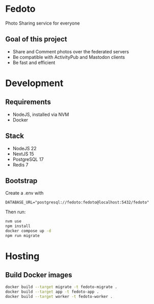 # Fedoto

Photo Sharing service for everyone

## Goal of this project

- Share and Comment photos over the federated servers
- Be compatible with ActivityPub and Mastodon clients
- Be fast and efficient

# Development

## Requirements

- NodeJS, installed via NVM
- Docker

## Stack

- NodeJS 22
- NextJS 15
- PostgreSQL 17
- Redis 7

## Bootstrap
Create a .env with
```
DATABASE_URL="postgresql://fedoto:fedoto@localhost:5432/fedoto"
```

Then run:
```bash
nvm use
npm install
docker compose up -d
npm run migrate
```

# Hosting

## Build Docker images

```bash
docker build --target migrate -t fedoto-migrate .
docker build --target app -t fedoto-app .
docker build --target worker -t fedoto-worker .
``` 